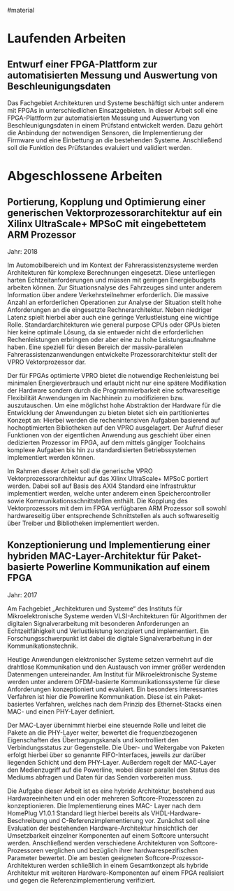 #material

# Laufenden Arbeiten
## Entwurf einer FPGA-Plattform zur automatisierten Messung und Auswertung von Beschleunigungsdaten

Das Fachgebiet Architekturen und Systeme beschäftigt sich unter anderem  mit FPGAs in unterschiedlichen Einsatzgebieten. In dieser Arbeit soll  eine FPGA-Plattform zur automatisierten Messung und Auswertung von  Beschleunigungsdaten in einem Prüfstand entwickelt werden. Dazu gehört  die Anbindung der notwendigen Sensoren, die Implementierung der Firmware  und eine Einbettung an die bestehenden Systeme. Anschließend soll die  Funktion des Prüfstandes evaluiert und validiert werden.

# Abgeschlossene Arbeiten
## Portierung, Kopplung und Optimierung einer generischen Vektorprozessorarchitektur auf ein Xilinx UltraScale+ MPSoC mit eingebettetem ARM Prozessor
Jahr: 2018

Im Automobilbereich und im Kontext der Fahrerassistenzsysteme werden Architekturen für komplexe Berechnungen eingesetzt. Diese unterliegen harten Echtzeitanforderungen und müssen mit geringen Energiebudgets arbeiten können. Zur Situationsnalyse des Fahrzeuges sind unter anderem Information über andere Verkehrsteilnehmer erforderlich. Die massive Anzahl an erforderlichen Operationen zur Analyse der Situation stellt hohe Anforderungen an die eingesetzte Rechnerarchitektur. Neben niedriger Latenz spielt hierbei aber auch eine geringe Verlustleistung eine wichtige Rolle. Standardarchitekturen wie general purpose CPUs oder GPUs bieten hier keine optimale Lösung, da sie entweder nicht die erforderlichen Rechenleistungen erbringen oder aber eine zu hohe Leistungsaufnahme haben. Eine speziell für diesen Bereich der massiv-parallelen Fahrerassistenzanwendungen entwickelte Prozessorarchitektur stellt der VPRO Vektorprozessor dar.

Der für FPGAs optimierte VPRO bietet die notwendige Rechenleistung bei minimalen Energieverbrauch und erlaubt nicht nur eine spätere Modifikation der Hardware sondern durch die Programmierbarkeit eine softwareseitige Flexibilität Anwendungen im Nachhinein zu modifizieren bzw. auszutauschen. Um eine möglichst hohe Abstraktion der Hardware für die Entwicklung der Anwendungen zu bieten bietet sich ein partitioniertes Konzept an: Hierbei werden die rechenintensiven Aufgaben basierend auf hochoptimierten Bibliotheken auf den VPRO ausgelagert. Der Aufruf dieser Funktionen von der eigentlichen Anwendung aus geschieht über einen dedizierten Prozessor im FPGA, auf dem mittels gängiger Toolchains komplexe Aufgaben bis hin zu standardisierten Betriebssystemen implementiert werden können.

Im Rahmen dieser Arbeit soll die generische VPRO Vektorprozessorarchitektur auf das Xilinx UltraScale+ MPSoC portiert werden. Dabei soll auf Basis des AXI4 Standard eine Infrastruktur implementiert werden, welche unter anderem einen Speichercontroller sowie Kommunikationsschnittstellen enthält. Die Kopplung des Vektorprozessors mit dem im FPGA verfügbaren ARM Prozessor soll sowohl hardwareseitig über entsprechende Schnittstellen als auch softwareseitig über Treiber und Bibliotheken implementiert werden.

## Konzeptionierung und Implementierung einer hybriden MAC-Layer-Architektur für Paket-basierte Powerline Kommunikation auf einem FPGA
Jahr: 2017

Am Fachgebiet „Architekturen und Systeme“ des Instituts für Mikroelektronische Systeme werden VLSI-Architekturen für Algorithmen der digitalen Signalverarbeitung mit besonderen Anforderungen an Echtzeitfähigkeit und Verlustleistung konzipiert und implementiert. Ein Forschungsschwerpunkt ist dabei die digitale Signalverarbeitung in der Kommunikationstechnik.

Heutige Anwendungen elektronischer Systeme setzen vermehrt auf die drahtlose Kommunikation und den Austausch von immer größer werdenden Datenmengen untereinander. Am Institut für Mikroelektronische Systeme werden unter anderem OFDM-basierte Kommunikationssysteme für diese Anforderungen konzeptioniert und evaluiert. Ein besonders interessantes Verfahren ist hier die
Powerline Kommunikation. Diese ist ein Paket-basiertes Verfahren, welches nach dem Prinzip des Ethernet-Stacks einen MAC- und einen PHY-Layer definiert.

Der MAC-Layer übernimmt hierbei eine steuernde Rolle und leitet die Pakete an die PHY-Layer
weiter, bewertet die frequenzbezogenen Eigenschaften des Übertragungskanals und kontrolliert den Verbindungsstatus zur Gegenstelle. Die Über- und Weitergabe von Paketen erfolgt hierbei über so genannte FIFO-Interfaces, jeweils zur darüber liegenden Schicht und dem PHY-Layer. Außerdem regelt der MAC-Layer den Medienzugriff auf die Powerline, wobei dieser parallel den Status des Mediums abfragen und Daten für das Senden vorbereiten muss.

Die Aufgabe dieser Arbeit ist es eine hybride Architektur, bestehend aus Hardwareeinheiten
und ein oder mehreren Softcore-Prozessoren zu konzeptionieren. Die Implementierung eines MAC- Layer nach dem HomePlug V1.0.1 Standard liegt hierbei bereits als VHDL-Hardware-Beschreibung und C-Referenzimplementierung vor. Zunächst soll eine Evaluation der bestehenden Hardware-Architektur hinsichtlich der Umsetzbarkeit einzelner Komponenten auf einem Softcore untersucht werden. Anschließend werden verschiedene Architekturen von Softcore-Prozessoren verglichen und bezüglich ihrer hardwarespezifischen Parameter bewertet. Die am besten geeigneten Softcore-Prozessor-Architekturen werden schließlich in einem Gesamtkonzept als hybride Architektur mit weiteren Hardware-Komponenten auf einem FPGA realisiert und gegen die Referenzimplementierung verifiziert.

